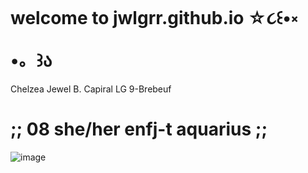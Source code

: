 # welcome to jwlgrr.github.io ☆૮꒰•༝ •。꒱ა 
Chelzea Jewel B. Capiral LG 9-Brebeuf 

# ;; 08 she/her enfj-t aquarius ;;
![image](https://user-images.githubusercontent.com/122419116/212211603-2a7f03ac-f7b7-431b-b7ea-861a5b653c52.png)
